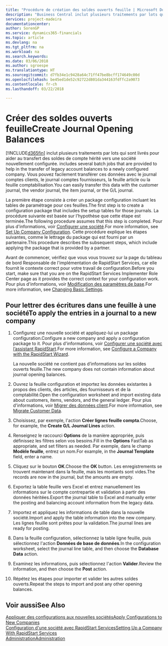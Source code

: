 ```yaml
---
title: "Procédure de création des soldes ouverts feuille | Microsoft Docs"
description: "Business Central inclut plusieurs traitements par lots qui sont livrés pour aider au transfert des soldes de compte hérité vers une société nouvellement configurée. Vous pouvez facilement transférer ces données avec des validations de feuille."
services: project-madeira
documentationcenter: 
author: SorenGP
ms.service: dynamics365-financials
ms.topic: article
ms.devlang: na
ms.tgt_pltfrm: na
ms.workload: na
ms.search.keywords: 
ms.date: 03/06/2018
ms.author: sgroespe
ms.translationtype: HT
ms.sourcegitcommit: d7fb34e1c9428a64c71ff47be8bcff174649c00d
ms.openlocfilehash: be45ed1de52c92722d801da344163fdffc2a9073
ms.contentlocale: fr-ch
ms.lasthandoff: 03/22/2018

---
```

# <a name="create-journal-opening-balances"></a><span data-ttu-id="36d79-104">Créer des soldes ouverts feuille</span><span class="sxs-lookup"><span data-stu-id="36d79-104">Create Journal Opening Balances</span></span>
[!INCLUDE[d365fin](includes/d365fin_md.md)]<span data-ttu-id="36d79-105"> inclut plusieurs traitements par lots qui sont livrés pour aider au transfert des soldes de compte hérité vers une société nouvellement configurée.</span><span class="sxs-lookup"><span data-stu-id="36d79-105"> includes several batch jobs that are provided to help in the transfer of legacy account balances to a newly configured company.</span></span> <span data-ttu-id="36d79-106">Vous pouvez facilement transférer ces données avec le journal comptes clients, le journal comptes fournisseurs, la feuille article ou la feuille comptabilisation.</span><span class="sxs-lookup"><span data-stu-id="36d79-106">You can easily transfer this data with the customer journal, the vendor journal, the item journal, or the G/L journal.</span></span>

<span data-ttu-id="36d79-107">La première étape consiste à créer un package configuration incluant les tables de paramétrage pour ces feuilles.</span><span class="sxs-lookup"><span data-stu-id="36d79-107">The first step is to create a configuration package that includes the setup tables for those journals.</span></span> <span data-ttu-id="36d79-108">La procédure suivante est basée sur l’hypothèse que cette étape est terminée.</span><span class="sxs-lookup"><span data-stu-id="36d79-108">The following procedure assumes that this step is completed.</span></span> <span data-ttu-id="36d79-109">Pour plus d'informations, voir [Configurer une société](admin-set-up-company-configuration.md).</span><span class="sxs-lookup"><span data-stu-id="36d79-109">For more information, see [Set Up Company Configuration](admin-set-up-company-configuration.md).</span></span> <span data-ttu-id="36d79-110">Cette procédure explique les étapes suivantes, comme le lettrage du package qui est fourni par un partenaire.</span><span class="sxs-lookup"><span data-stu-id="36d79-110">This procedure describes the subsequent steps, which include applying the package that is provided by a partner.</span></span>  

<span data-ttu-id="36d79-111">Avant de commencer, vérifiez que vous vous trouvez sur la page du tableau de bord Responsable de l'implémentation de RapidStart Services, car elle fournit le contexte correct pour votre travail de configuration.</span><span class="sxs-lookup"><span data-stu-id="36d79-111">Before you start, make sure that you are on the RapidStart Services Implementer Role Center page as it provides the correct context for your configuration work.</span></span> <span data-ttu-id="36d79-112">Pour plus d'informations, voir [Modification des paramètres de base](ui-change-basic-settings.md).</span><span class="sxs-lookup"><span data-stu-id="36d79-112">For more information, see [Changing Basic Settings](ui-change-basic-settings.md).</span></span>

## <a name="to-apply-the-entries-in-a-journal-to-a-new-company"></a><span data-ttu-id="36d79-113">Pour lettrer des écritures dans une feuille à une société</span><span class="sxs-lookup"><span data-stu-id="36d79-113">To apply the entries in a journal to a new company</span></span>  
1. <span data-ttu-id="36d79-114">Configurez une nouvelle société et appliquez-lui un package configuration.</span><span class="sxs-lookup"><span data-stu-id="36d79-114">Configure a new company and apply a configuration package to it.</span></span> <span data-ttu-id="36d79-115">Pour plus d'informations, voir [Configurer une société avec l’assistant RapidStart](admin-how-to-configure-a-company-with-the-rapidstart-wizard.md).</span><span class="sxs-lookup"><span data-stu-id="36d79-115">For more information, see [Configure a Company with the RapidStart Wizard](admin-how-to-configure-a-company-with-the-rapidstart-wizard.md).</span></span>  

    <span data-ttu-id="36d79-116">La nouvelle société ne contient pas d’informations sur les soldes ouverts feuille.</span><span class="sxs-lookup"><span data-stu-id="36d79-116">The new company does not contain information about journal opening balances.</span></span>  

2. <span data-ttu-id="36d79-117">Ouvrez la feuille configuration et importez les données existantes à propos des clients, des articles, des fournisseurs et de la comptabilité.</span><span class="sxs-lookup"><span data-stu-id="36d79-117">Open the configuration worksheet and import existing data about customers, items, vendors, and the general ledger.</span></span> <span data-ttu-id="36d79-118">Pour plus d'informations, voir [Migrer des données client](admin-migrate-customer-data.md).</span><span class="sxs-lookup"><span data-stu-id="36d79-118">For more information, see [Migrate Customer Data](admin-migrate-customer-data.md).</span></span>  
3. <span data-ttu-id="36d79-119">Choisissez, par exemple, l'action **Créer lignes feuille compta**.</span><span class="sxs-lookup"><span data-stu-id="36d79-119">Choose, for example, the **Create G/L Journal Lines** action.</span></span>  
4. <span data-ttu-id="36d79-120">Renseignez le raccourci **Options** de la manière appropriée, puis définissez les filtres selon vos besoins.</span><span class="sxs-lookup"><span data-stu-id="36d79-120">Fill in the **Options** FastTab as appropriate, and set filters as needed.</span></span> <span data-ttu-id="36d79-121">Par exemple, dans le champ **Modèle feuille**, entrez un nom.</span><span class="sxs-lookup"><span data-stu-id="36d79-121">For example, in the **Journal Template** field, enter a name.</span></span>  
5. <span data-ttu-id="36d79-122">Cliquez sur le bouton **OK**.</span><span class="sxs-lookup"><span data-stu-id="36d79-122">Choose the **OK** button.</span></span> <span data-ttu-id="36d79-123">Les enregistrements se trouvent maintenant dans la feuille, mais les montants sont vides.</span><span class="sxs-lookup"><span data-stu-id="36d79-123">The records are now in the journal, but the amounts are empty.</span></span>  
6. <span data-ttu-id="36d79-124">Exportez la table feuille vers Excel et entrez manuellement les informations sur le compte contrepartie et validation à partir des données héritées.</span><span class="sxs-lookup"><span data-stu-id="36d79-124">Export the journal table to Excel and manually enter the posting and balancing account information from the legacy data.</span></span>
7. <span data-ttu-id="36d79-125">Importez et appliquez les informations de table dans la nouvelle société.</span><span class="sxs-lookup"><span data-stu-id="36d79-125">Import and apply the table information into the new company.</span></span> <span data-ttu-id="36d79-126">Les lignes feuille sont prêtes pour la validation.</span><span class="sxs-lookup"><span data-stu-id="36d79-126">The journal lines are ready for posting.</span></span>  
8. <span data-ttu-id="36d79-127">Dans la feuille configuration, sélectionnez la table ligne feuille, puis sélectionnez l'action **Données de base de données**.</span><span class="sxs-lookup"><span data-stu-id="36d79-127">In the configuration worksheet, select the journal line table, and then choose the **Database Data** action.</span></span>  
9. <span data-ttu-id="36d79-128">Examinez les informations, puis sélectionnez l'action **Valider**.</span><span class="sxs-lookup"><span data-stu-id="36d79-128">Review the information, and then choose the **Post** action.</span></span>  
10. <span data-ttu-id="36d79-129">Répétez les étapes pour importer et valider les autres soldes ouverts.</span><span class="sxs-lookup"><span data-stu-id="36d79-129">Repeat the steps to import and post any other opening balances.</span></span>  

## <a name="see-also"></a><span data-ttu-id="36d79-130">Voir aussi</span><span class="sxs-lookup"><span data-stu-id="36d79-130">See Also</span></span>  
[<span data-ttu-id="36d79-131">Appliquer des configurations aux nouvelles sociétés</span><span class="sxs-lookup"><span data-stu-id="36d79-131">Apply Configurations to New Companies</span></span>](admin-apply-configuration-to-new-companies.md)  
[<span data-ttu-id="36d79-132">Configuration d'une société avec RapidStart Services</span><span class="sxs-lookup"><span data-stu-id="36d79-132">Setting Up a Company With RapidStart Services</span></span>](admin-set-up-a-company-with-rapidstart.md)  
[<span data-ttu-id="36d79-133">Administration</span><span class="sxs-lookup"><span data-stu-id="36d79-133">Administration</span></span>](admin-setup-and-administration.md)

